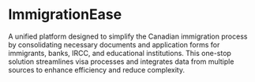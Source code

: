 # ImmigrationEase
A unified platform designed to simplify the Canadian immigration process by consolidating necessary documents and application forms for immigrants, banks, IRCC, and educational institutions. This one-stop solution streamlines visa processes and integrates data from multiple sources to enhance efficiency and reduce complexity.
